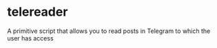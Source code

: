 # telereader
A primitive script that allows you to read posts in Telegram to which the user has access
